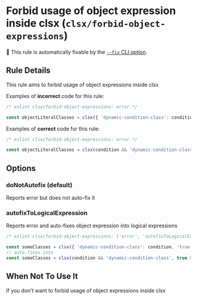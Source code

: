 # Forbid usage of object expression inside clsx (`clsx/forbid-object-expressions`)

🔧 This rule is automatically fixable by the [`--fix` CLI option](https://eslint.org/docs/latest/user-guide/command-line-interface#--fix).

<!-- end auto-generated rule header -->

## Rule Details

This rule aims to forbid usage of object expressions inside clsx

Examples of **incorrect** code for this rule:

```js
/* eslint clsx/forbid-object-expressions: error */

const objectLiteralClasses = clsx({ 'dynamic-condition-class': condition, 'true-class': true });
```

Examples of **correct** code for this rule:

```js
/* eslint clsx/forbid-object-expressions: error */

const objectLiteralClasses = clsx(condition && 'dynamic-condition-class', true && 'true-class');
```

## Options

### doNotAutofix (default)

Reports error but does not auto-fix it

### autofixToLogicalExpression

Reports error and auto-fixes object expression into logical expressions

```js
/* eslint clsx/forbid-object-expressions: ['error', 'autofixToLogicalExpression'] */

const someClasses = clsx({ 'dynamic-condition-class': condition, 'true-class': true });
// auto-fixes into
const someClasses = clsx(condition && 'dynamic-condition-class', true && 'true-class');
```

## When Not To Use It

If you don't want to forbid usage of object expressions inside clsx
